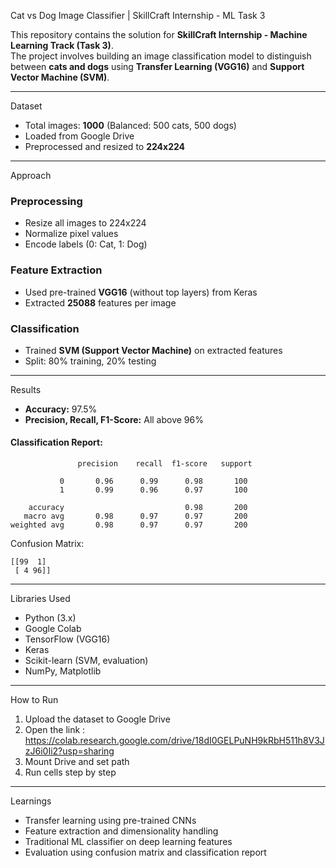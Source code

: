  Cat vs Dog Image Classifier | SkillCraft Internship - ML Task 3

This repository contains the solution for **SkillCraft Internship - Machine Learning Track (Task 3)**.  
The project involves building an image classification model to distinguish between **cats and dogs** using **Transfer Learning (VGG16)** and **Support Vector Machine (SVM)**.

---

 Dataset

- Total images: **1000** (Balanced: 500 cats, 500 dogs)
- Loaded from Google Drive
- Preprocessed and resized to **224x224**

---

 Approach

###  Preprocessing
- Resize all images to 224x224
- Normalize pixel values
- Encode labels (0: Cat, 1: Dog)

###  Feature Extraction
- Used pre-trained **VGG16** (without top layers) from Keras
- Extracted **25088** features per image

###  Classification
- Trained **SVM (Support Vector Machine)** on extracted features
- Split: 80% training, 20% testing

---

 Results

-  **Accuracy:** 97.5%
-  **Precision, Recall, F1-Score:** All above 96%

####  Classification Report:
```
               precision    recall  f1-score   support

           0       0.96      0.99      0.98       100
           1       0.99      0.96      0.97       100

    accuracy                           0.98       200
   macro avg       0.98      0.97      0.97       200
weighted avg       0.98      0.97      0.97       200
```

 Confusion Matrix:
```
[[99  1]
 [ 4 96]]
```

---

 Libraries Used

- Python (3.x)
- Google Colab
- TensorFlow (VGG16)
- Keras
- Scikit-learn (SVM, evaluation)
- NumPy, Matplotlib

---

 How to Run

1. Upload the dataset to Google Drive
2. Open the link : https://colab.research.google.com/drive/18dI0GELPuNH9kRbH511h8V3JzJ6i0Ii2?usp=sharing
3. Mount Drive and set path
4. Run cells step by step

---

 Learnings

- Transfer learning using pre-trained CNNs
- Feature extraction and dimensionality handling
- Traditional ML classifier on deep learning features
- Evaluation using confusion matrix and classification report



